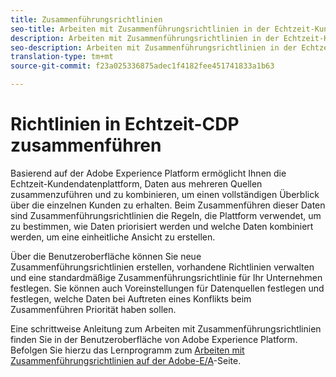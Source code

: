```yaml
---
title: Zusammenführungsrichtlinien
seo-title: Arbeiten mit Zusammenführungsrichtlinien in der Echtzeit-Kundendatenplattform
description: Arbeiten mit Zusammenführungsrichtlinien in der Echtzeit-Kundendatenplattform
seo-description: Arbeiten mit Zusammenführungsrichtlinien in der Echtzeit-Kundendatenplattform
translation-type: tm+mt
source-git-commit: f23a025336875adec1f4182fee451741833a1b63

---
```



# Richtlinien in Echtzeit-CDP zusammenführen

Basierend auf der Adobe Experience Platform ermöglicht Ihnen die Echtzeit-Kundendatenplattform, Daten aus mehreren Quellen zusammenzuführen und zu kombinieren, um einen vollständigen Überblick über die einzelnen Kunden zu erhalten. Beim Zusammenführen dieser Daten sind Zusammenführungsrichtlinien die Regeln, die Plattform verwendet, um zu bestimmen, wie Daten priorisiert werden und welche Daten kombiniert werden, um eine einheitliche Ansicht zu erstellen.

Über die Benutzeroberfläche können Sie neue Zusammenführungsrichtlinien erstellen, vorhandene Richtlinien verwalten und eine standardmäßige Zusammenführungsrichtlinie für Ihr Unternehmen festlegen. Sie können auch Voreinstellungen für Datenquellen festlegen und festlegen, welche Daten bei Auftreten eines Konflikts beim Zusammenführen Priorität haben sollen.

Eine schrittweise Anleitung zum Arbeiten mit Zusammenführungsrichtlinien finden Sie in der Benutzeroberfläche von Adobe Experience Platform. Befolgen Sie hierzu das Lernprogramm zum [Arbeiten mit Zusammenführungsrichtlinien auf der Adobe-E/A](https://www.adobe.io/apis/experienceplatform/home/tutorials/alltutorials.html#!api-specification/markdown/narrative/tutorials/merge_policies/create-merge-policies.md)-Seite.


